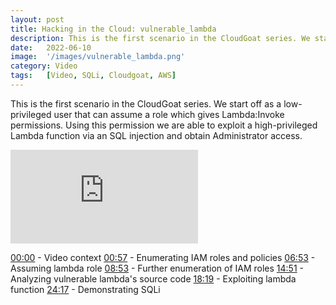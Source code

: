 ```yaml
---
layout: post
title: Hacking in the Cloud: vulnerable_lambda
description: This is the first scenario in the CloudGoat series. We start off as a low-privileged user that can assume a role which gives Lambda:Invoke permissions. Using this permission we are able to exploit a high-privileged Lambda function via an SQL injection and obtain Administrator access.
date:   2022-06-10 
image:  '/images/vulnerable_lambda.png'
category: Video
tags:   [Video, SQLi, Cloudgoat, AWS]
---
```


This is the first scenario in the CloudGoat series. We start off as a low-privileged user that can assume a role which gives Lambda:Invoke permissions. Using this permission we are able to exploit a high-privileged Lambda function via an SQL injection and obtain Administrator access.

<iframe src="https://www.youtube.com/embed/EhR3yvyqTWE" frameborder="0" allowfullscreen></iframe>

[00:00](https://www.youtube.com/watch?v=EhR3yvyqTWE&t=0s) - Video context 
[00:57](https://www.youtube.com/watch?v=EhR3yvyqTWE&t=57s) - Enumerating IAM roles and policies 
[06:53](https://www.youtube.com/watch?v=EhR3yvyqTWE&t=413s) - Assuming lambda role 
[08:53](https://www.youtube.com/watch?v=EhR3yvyqTWE&t=533s) - Further enumeration of IAM roles 
[14:51](https://www.youtube.com/watch?v=EhR3yvyqTWE&t=891s) - Analyzing vulnerable lambda's source code 
[18:19](https://www.youtube.com/watch?v=EhR3yvyqTWE&t=1099s) - Exploiting lambda function 
[24:17](https://www.youtube.com/watch?v=EhR3yvyqTWE&t=1457s) - Demonstrating SQLi
